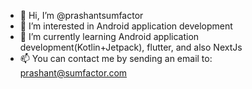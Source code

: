 - 👋 Hi, I’m @prashantsumfactor
- 👀 I’m interested in Android application development
- 🌱 I’m currently learning Android application development(Kotlin+Jetpack), flutter, and also NextJs
- 📫 You can contact me by sending an email to: prashant@sumfactor.com

<!---
prashantsumfactor/prashantsumfactor is a ✨ special ✨ repository because its `README.md` (this file) appears on your GitHub profile.
You can click the Preview link to take a look at your changes.
--->
